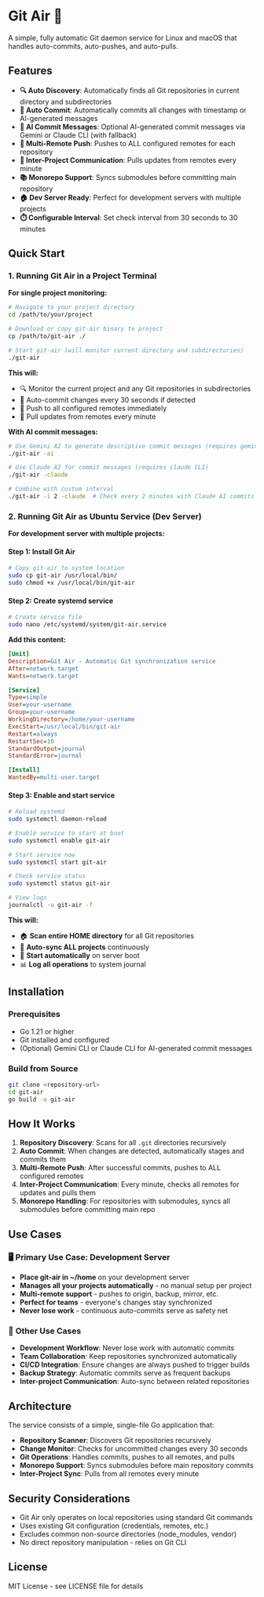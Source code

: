 # Git Air 🚀

A simple, fully automatic Git daemon service for Linux and macOS that handles auto-commits, auto-pushes, and auto-pulls.

## Features

- **🔍 Auto Discovery**: Automatically finds all Git repositories in current directory and subdirectories
- **📝 Auto Commit**: Automatically commits all changes with timestamp or AI-generated messages
- **🤖 AI Commit Messages**: Optional AI-generated commit messages via Gemini or Claude CLI (with fallback)
- **🚀 Multi-Remote Push**: Pushes to ALL configured remotes for each repository
- **📡 Inter-Project Communication**: Pulls updates from remotes every minute
- **📚 Monorepo Support**: Syncs submodules before committing main repository
- **🏠 Dev Server Ready**: Perfect for development servers with multiple projects
- **⏱️ Configurable Interval**: Set check interval from 30 seconds to 30 minutes

## Quick Start

### 1. Running Git Air in a Project Terminal

**For single project monitoring:**
```bash
# Navigate to your project directory
cd /path/to/your/project

# Download or copy git-air binary to project
cp /path/to/git-air ./

# Start git-air (will monitor current directory and subdirectories)
./git-air
```

**This will:**
- 🔍 Monitor the current project and any Git repositories in subdirectories
- 📝 Auto-commit changes every 30 seconds if detected
- 🚀 Push to all configured remotes immediately
- 📡 Pull updates from remotes every minute

**With AI commit messages:**
```bash
# Use Gemini AI to generate descriptive commit messages (requires gemini CLI)
./git-air -ai

# Use Claude AI for commit messages (requires claude CLI)
./git-air -claude

# Combine with custom interval
./git-air -i 2 -claude  # Check every 2 minutes with Claude AI commits
```

### 2. Running Git Air as Ubuntu Service (Dev Server)

**For development server with multiple projects:**

#### Step 1: Install Git Air
```bash
# Copy git-air to system location
sudo cp git-air /usr/local/bin/
sudo chmod +x /usr/local/bin/git-air
```

#### Step 2: Create systemd service
```bash
# Create service file
sudo nano /etc/systemd/system/git-air.service
```

**Add this content:**
```ini
[Unit]
Description=Git Air - Automatic Git synchronization service
After=network.target
Wants=network.target

[Service]
Type=simple
User=your-username
Group=your-username
WorkingDirectory=/home/your-username
ExecStart=/usr/local/bin/git-air
Restart=always
RestartSec=10
StandardOutput=journal
StandardError=journal

[Install]
WantedBy=multi-user.target
```

#### Step 3: Enable and start service
```bash
# Reload systemd
sudo systemctl daemon-reload

# Enable service to start at boot
sudo systemctl enable git-air

# Start service now
sudo systemctl start git-air

# Check service status
sudo systemctl status git-air

# View logs
journalctl -u git-air -f
```

**This will:**
- 🏠 **Scan entire HOME directory** for all Git repositories
- 🚀 **Auto-sync ALL projects** continuously
- 🔄 **Start automatically** on server boot
- 📊 **Log all operations** to system journal

## Installation

### Prerequisites
- Go 1.21 or higher
- Git installed and configured
- (Optional) Gemini CLI or Claude CLI for AI-generated commit messages

### Build from Source
```bash
git clone <repository-url>
cd git-air
go build -o git-air
```

## How It Works

1. **Repository Discovery**: Scans for all `.git` directories recursively
2. **Auto Commit**: When changes are detected, automatically stages and commits them
3. **Multi-Remote Push**: After successful commits, pushes to ALL configured remotes
4. **Inter-Project Communication**: Every minute, checks all remotes for updates and pulls them
5. **Monorepo Handling**: For repositories with submodules, syncs all submodules before committing main repo

## Use Cases

### 🖥️ **Primary Use Case: Development Server**
- **Place git-air in ~/home** on your development server
- **Manages all your projects automatically** - no manual setup per project
- **Multi-remote support** - pushes to origin, backup, mirror, etc.
- **Perfect for teams** - everyone's changes stay synchronized
- **Never lose work** - continuous auto-commits serve as safety net

### 🔄 **Other Use Cases**
- **Development Workflow**: Never lose work with automatic commits
- **Team Collaboration**: Keep repositories synchronized automatically  
- **CI/CD Integration**: Ensure changes are always pushed to trigger builds
- **Backup Strategy**: Automatic commits serve as frequent backups
- **Inter-project Communication**: Auto-sync between related repositories

## Architecture

The service consists of a simple, single-file Go application that:

- **Repository Scanner**: Discovers Git repositories recursively
- **Change Monitor**: Checks for uncommitted changes every 30 seconds
- **Git Operations**: Handles commits, pushes to all remotes, and pulls
- **Monorepo Support**: Syncs submodules before main repository commits
- **Inter-Project Sync**: Pulls from all remotes every minute

## Security Considerations

- Git Air only operates on local repositories using standard Git commands
- Uses existing Git configuration (credentials, remotes, etc.)
- Excludes common non-source directories (node_modules, vendor)
- No direct repository manipulation - relies on Git CLI

## License

MIT License - see LICENSE file for details
